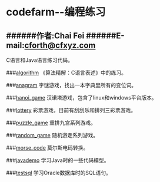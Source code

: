 codefarm--编程练习
=====================

######作者:Chai Fei
######E-mail:cforth@cfxyz.com
---------------------
C语言和Java语言练习代码。


###[algorithm](https://github.com/cforth/codefarm/tree/master/algorithm)
《算法精解：C语言表述》中的练习。


###[anagram](https://github.com/cforth/codefarm/tree/master/anagram)
字谜游戏，找出一本字典里所有的变位词。


###[hanoi_game](https://github.com/cforth/codefarm/tree/master/hanoi_game)
汉诺塔游戏，包含了linux和windows平台版本。


###[lottery](https://github.com/cforth/codefarm/tree/master/lottery)
彩票游戏，目前有刮刮乐和排列三彩票游戏。

###[puzzle_game](https://github.com/cforth/codefarm/tree/master/puzzle_game)
重排九宫系列游戏。


###[random_game](https://github.com/cforth/codefarm/tree/master/random_game)
随机游走系列游戏。

###[morse_code](https://github.com/cforth/codefarm/tree/master/morse_code)
莫尔斯电码转换。


###[javademo](https://github.com/cforth/codefarm/tree/master/javademo)
学习Java时的一些代码模型。

###[testsql](https://github.com/cforth/codefarm/tree/master/testsql)
学习Oracle数据库时的SQL语句。

